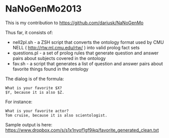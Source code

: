 NaNoGenMo2013
=============

This is my contribution to https://github.com/dariusk/NaNoGenMo

Thus far, it consists of: 
* nell2pl.sh - a ZSH script that converts the ontology format used by CMU NELL ( http://rtw.ml.cmu.edu/rtw/ ) into valid prolog fact sets
* questions.pl - a set of prolog rules that generate question and answer pairs about subjects covered in the ontology
* fav.sh - a script that generates a list of question and answer pairs about favorite things found in the ontology


The dialog is of the formula:

    What is your favorite $X?
    $Y, because it is also $Z.


For instance:

    What is your favorite actor?
    Tom cruise, because it is also scientologist.

Sample output is here: https://www.dropbox.com/s/s1x1nyof1gf9ikq/favorite_generated_clean.txt

